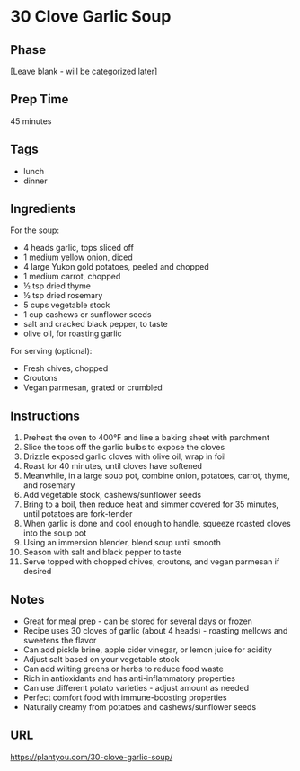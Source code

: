 # 30 Clove Garlic Soup

## Phase
[Leave blank - will be categorized later]

## Prep Time
45 minutes

## Tags
- lunch
- dinner

## Ingredients
For the soup:
- 4 heads garlic, tops sliced off
- 1 medium yellow onion, diced
- 4 large Yukon gold potatoes, peeled and chopped
- 1 medium carrot, chopped
- ½ tsp dried thyme
- ½ tsp dried rosemary
- 5 cups vegetable stock
- 1 cup cashews or sunflower seeds
- salt and cracked black pepper, to taste
- olive oil, for roasting garlic

For serving (optional):
- Fresh chives, chopped
- Croutons
- Vegan parmesan, grated or crumbled

## Instructions
1. Preheat the oven to 400°F and line a baking sheet with parchment
2. Slice the tops off the garlic bulbs to expose the cloves
3. Drizzle exposed garlic cloves with olive oil, wrap in foil
4. Roast for 40 minutes, until cloves have softened
5. Meanwhile, in a large soup pot, combine onion, potatoes, carrot, thyme, and rosemary
6. Add vegetable stock, cashews/sunflower seeds
7. Bring to a boil, then reduce heat and simmer covered for 35 minutes, until potatoes are fork-tender
8. When garlic is done and cool enough to handle, squeeze roasted cloves into the soup pot
9. Using an immersion blender, blend soup until smooth
10. Season with salt and black pepper to taste
11. Serve topped with chopped chives, croutons, and vegan parmesan if desired

## Notes
- Great for meal prep - can be stored for several days or frozen
- Recipe uses 30 cloves of garlic (about 4 heads) - roasting mellows and sweetens the flavor
- Can add pickle brine, apple cider vinegar, or lemon juice for acidity
- Adjust salt based on your vegetable stock
- Can add wilting greens or herbs to reduce food waste
- Rich in antioxidants and has anti-inflammatory properties
- Can use different potato varieties - adjust amount as needed
- Perfect comfort food with immune-boosting properties
- Naturally creamy from potatoes and cashews/sunflower seeds

## URL
https://plantyou.com/30-clove-garlic-soup/
